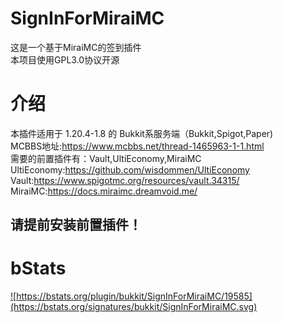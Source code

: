 # SignInForMiraiMC
这是一个基于MiraiMC的签到插件  
本项目使用GPL3.0协议开源

# 介绍
本插件适用于 1.20.4-1.8 的 Bukkit系服务端（Bukkit,Spigot,Paper)  
MCBBS地址:https://www.mcbbs.net/thread-1465963-1-1.html  
需要的前置插件有：Vault,UltiEconomy,MiraiMC  
UltiEconomy:https://github.com/wisdommen/UltiEconomy  
Vault:https://www.spigotmc.org/resources/vault.34315/  
MiraiMC:https://docs.miraimc.dreamvoid.me/  
## 请提前安装前置插件！

# bStats
<a href="https://bstats.org/plugin/bukkit/SignInForMiraiMC/19585">![https://bstats.org/plugin/bukkit/SignInForMiraiMC/19585](https://bstats.org/signatures/bukkit/SignInForMiraiMC.svg)</a>
